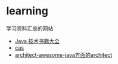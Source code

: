 # learning
学习资料汇总的网站
* [Java 技术书籍大全](https://github.com/sorenduan/awesome-java-books/blob/master/README.md#%E6%9E%B6%E6%9E%84)
* [cas](https://github.com/apereo/cas)
* [architect-awesome-java方面的architect](https://github.com/xingshaocheng/architect-awesome)
